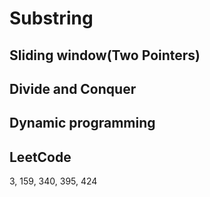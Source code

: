 # Substring
## Sliding window(Two Pointers)

## Divide and Conquer

## Dynamic programming

## LeetCode
3, 159, 340, 395, 424

